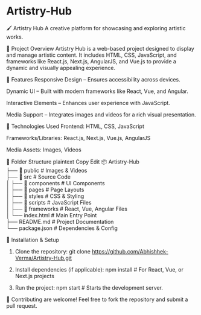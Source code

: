 # Artistry-Hub
🖌️ Artistry Hub
A creative platform for showcasing and exploring artistic works.

📌 Project Overview
Artistry Hub is a web-based project designed to display and manage artistic content. It includes HTML, CSS, JavaScript, and frameworks like React.js, Next.js, AngularJS, and Vue.js to provide a dynamic and visually appealing experience.

🚀 Features
Responsive Design – Ensures accessibility across devices.

Dynamic UI – Built with modern frameworks like React, Vue, and Angular.

Interactive Elements – Enhances user experience with JavaScript.

Media Support – Integrates images and videos for a rich visual presentation.

📁 Technologies Used
Frontend: HTML, CSS, JavaScript

Frameworks/Libraries: React.js, Next.js, Vue.js, AngularJS

Media Assets: Images, Videos

📂 Folder Structure
plaintext
Copy
Edit
📦 Artistry-Hub  
├── 📂 public                      # Images & Videos  
├── 📂 src                         # Source Code  
│   ├── 📂 components    # UI Components  
│   ├── 📂 pages         # Page Layouts  
│   ├── 📂 styles        # CSS & Styling  
│   ├── 📂 scripts       # JavaScript Files  
│   ├── 📂 frameworks    # React, Vue, Angular Files  
│   └── index.html       # Main Entry Point  
├── README.md            # Project Documentation  
└── package.json         # Dependencies & Config  



🔧 Installation & Setup

1. Clone the repository:
git clone https://github.com/Abhishhek-Verma/Artistry-Hub.git


2. Install dependencies (if applicable): 
npm install  # For React, Vue, or Next.js projects

3. Run the project:
npm start  # Starts the development server.


🤝 Contributing are welcome! Feel free to fork the repository and submit a pull request.
